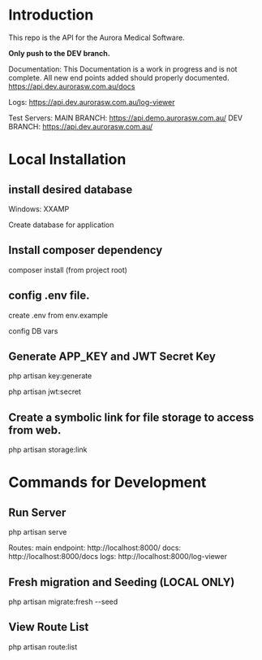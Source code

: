 # Introduction
This repo is the API for the Aurora Medical Software.

**Only push to the DEV branch.**

Documentation:
This Documentation is a work in progress and is not complete. All new end points added should properly documented.
https://api.dev.aurorasw.com.au/docs

Logs:
https://api.dev.aurorasw.com.au/log-viewer

Test Servers:
MAIN BRANCH: https://api.demo.aurorasw.com.au/
DEV BRANCH: https://api.dev.aurorasw.com.au/

# Local Installation

## install desired database

Windows: XXAMP

Create database for application

## Install composer dependency

composer install (from project root)

## config .env file.

create .env from env.example

config DB vars

## Generate APP_KEY and JWT Secret Key

php artisan key:generate

php artisan jwt:secret

## Create a symbolic link for file storage to access from web.

php artisan storage:link

# Commands for Development

## Run Server

php artisan serve

Routes:
main endpoint: http://localhost:8000/
docs: http://localhost:8000/docs
logs: http://localhost:8000/log-viewer


## Fresh migration and Seeding (LOCAL ONLY)

php artisan migrate:fresh --seed

## View Route List

php artisan route:list
